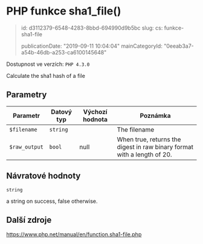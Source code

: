 PHP funkce sha1_file()
======================

> id: d3112379-6548-4283-8bbd-694990d9b5bc
> slug:
> 	cs: funkce-sha1-file
>
> publicationDate: "2019-09-11 10:04:04"
> mainCategoryId: "0eeab3a7-a54b-46db-a253-ca6100145648"

Dostupnost ve verzích: `PHP 4.3.0`

Calculate the sha1 hash of a file


Parametry
--------------

| Parametr | Datový typ | Výchozí hodnota | Poznámka |
|-----|-----|-----|-----|
| `$filename` | `string` |  | The filename |
| `$raw_output` | `bool` | null | When true, returns the digest in raw binary format with a length of 20. |


Návratové hodnoty
----------------

`string`

a string on success, false otherwise.

Další zdroje
------------

https://www.php.net/manual/en/function.sha1-file.php
